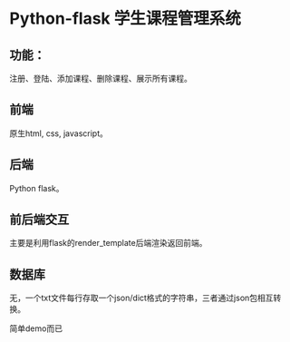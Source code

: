 # Python-flask 学生课程管理系统 

## 功能：
注册、登陆、添加课程、删除课程、展示所有课程。

## 前端
原生html, css, javascript。

## 后端
Python flask。

## 前后端交互
主要是利用flask的render_template后端渲染返回前端。

## 数据库
无，一个txt文件每行存取一个json/dict格式的字符串，三者通过json包相互转换。

简单demo而已
